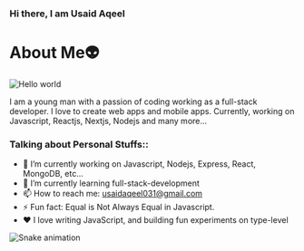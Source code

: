 ### Hi there, I am Usaid Aqeel 

<h1>About Me👽</h1>
<img src="https://raw.githubusercontent.com/sagar-viradiya/sagar-viradiya/master/resources/banner.png" alt="Hello world">
<p>I am a young man with a passion of coding working as a full-stack developer. I love to create web apps and mobile apps. Currently, working on Javascript, Reactjs, Nextjs, Nodejs and many more... </>


<h3>Talking about Personal Stuffs::</h3>

- 🔭 I’m currently working on Javascript, Nodejs, Express, React, MongoDB, etc...
- 🌱 I’m currently learning full-stack-development
- 📫 How to reach me: usaidaqeel031@gmail.com
- ⚡ Fun fact: Equal is Not Always Equal in Javascript.
- ❤️ I love writing JavaScript, and building fun experiments on type-level

![Snake animation](https://github.com/thepiyushmalhotra/thepiyushmalhotra/blob/output/github-contribution-grid-snake.svg)
